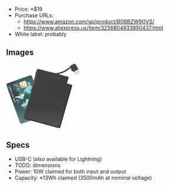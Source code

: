 - Price: ≈$19
- Purchase URLs:
  - https://www.amazon.com/gp/product/B0BBZW9GVS/
  - https://www.aliexpress.us/item/3256804833850437.html
- White label: probably

## Images

<img alt="slim-battery-usb-c" width="200" src="slim-battery-usb-c.jpg">

## Specs

- USB-C (also available for Lightning)
- TODO: dimensions
- Power: 10W claimed for both input and output
- Capacity: ≈13Wh claimed (3500mAh at nominal voltage)
